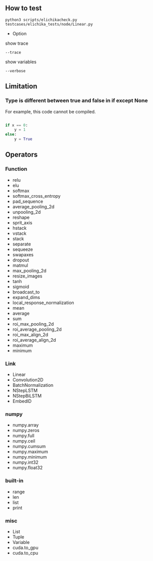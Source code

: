 ## How to test

```
python3 scripts/elichikacheck.py testcases/elichika_tests/node/Linear.py
```

- Option

show trace

```
--trace
```

show variables

```
--verbose
```

## Limitation

### Type is different between true and false in if except None

For example, this code cannot be compiled.

```python

if x == 0:
    y = 1
else:
    y = True    

```

## Operators

### Function

- relu
- elu
- softmax
- softmax_cross_entropy
- pad_sequence
- average_pooling_2d
- unpooling_2d
- reshape
- sprit_axis
- hstack
- vstack
- stack
- separate
- sequeeze
- swapaxes
- dropout
- matmul
- max_pooling_2d
- resize_images
- tanh
- sigmoid
- broadcast_to
- expand_dims
- local_response_normalization
- mean
- average
- sum
- roi_max_pooling_2d
- roi_average_pooling_2d
- roi_max_align_2d
- roi_average_align_2d
- maximum
- minimum

### Link

- Linear
- Convolution2D
- BatchNormalization
- NStepLSTM
- NStepBiLSTM
- EmbedID

### numpy

- numpy.array
- numpy.zeros
- numpy.full
- numpy.ceil
- numpy.cumsum
- numpy.maximum
- numpy.minimum
- numpy.int32
- numpy.float32

### built-in

- range
- len
- list
- print

### misc

- List
- Tuple
- Variable
- cuda.to_gpu
- cuda.to_cpu